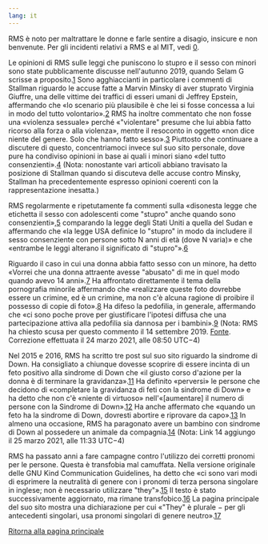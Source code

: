 ```yaml
---
lang: it
---
```


RMS è noto per maltrattare le donne e farle sentire a disagio, insicure e non benvenute. Per gli incidenti relativi a RMS e al MIT, vedi [0].

[0]: https://selamjie.medium.com/remove-richard-stallman-appendix-a-a7e41e784f88

Le opinioni di RMS sulle leggi che puniscono lo stupro e il sesso con minori sono state pubblicamente discusse nell'autunno 2019, quando Selam G scrisse a proposito.[1] Sono agghiaccianti in particolare i commenti di Stallman riguardo le accuse fatte a Marvin Minsky di aver stuprato Virginia Giuffre, una delle vittime dei traffici di esseri umani di Jeffrey Epstein, affermando che «lo scenario più plausibile è che lei si fosse concessa a lui in modo del tutto volontario».[2] RMS ha inoltre commentato che non fosse una «violenza sessuale» perché «"violentare" presume che lui abbia fatto ricorso alla forza o alla violenza», mentre il resoconto in oggetto «non dice niente del genere. Solo che hanno fatto sesso».[3] Piuttosto che continuare a discutere di questo, concentriamoci invece sul suo sito personale, dove pure ha condiviso opinioni in base ai quali i minori siano «del tutto consenzienti».[4] (Nota: nonostante vari articoli abbiano travisato la posizione di Stallman quando si discuteva delle accuse contro Minsky, Stallman ha precedentemente espresso opinioni coerenti con la rappresentazione inesatta.)

[1]: https://web.archive.org/web/20210325013429/https://selamjie.medium.com/remove-richard-stallman-fec6ec210794
[2]: https://web.archive.org/web/20210325013629/https://www.vice.com/en/article/9ke3ke/famed-computer-scientist-richard-stallman-described-epstein-victims-as-entirely-willing
[3]: https://web.archive.org/web/20210325013629/https://www.vice.com/en/article/9ke3ke/famed-computer-scientist-richard-stallman-described-epstein-victims-as-entirely-willing
[4]: https://web.archive.org/web/20210325013706/https://stallman.org/archives/2018-jul-oct.html#23_September_2018_(Cody_Wilson)

RMS regolarmente e ripetutamente fa commenti sulla «disonesta legge che etichetta il sesso con adolescenti come "stupro" anche quando sono consenzienti»,[5] comparando la legge degli Stati Uniti a quella del Sudan e affermando che «la legge USA definice lo "stupro" in modo da includere il sesso consenziente con persone sotto N anni di età (dove N varia)» e che «entrambe le leggi alterano il significato di "stupro"».[6]

[5]: https://web.archive.org/web/20210325013844/https://stallman.org/archives/2017-sep-dec.html#13_November_2017_(Jelani_Maraj)
[6]: https://web.archive.org/web/20210325013942/https://stallman.org/archives/2018-may-aug.html#14_May_2018_(Death_sentence_in_Sudan)

Riguardo il caso in cui una donna abbia fatto sesso con un minore, ha detto «Vorrei che una donna attraente avesse "abusato" di me in quel modo quando avevo 14 anni».[7] Ha affrontato direttamente il tema della pornografia minorile affermando che «realizzare queste foto dovrebbe essere un crimine, ed è un crimine, ma non c'è alcuna ragione di proibire il possesso di copie di foto».[8] Ha difeso la pedofilia, in generale, affermando che «ci sono poche prove per giustificare l'ipotesi diffusa che una partecipazione attiva alla pedofilia sia dannosa per i bambini».[9] (Nota: RMS ha chiesto scusa per questo commento il 14 settembre 2019. [Fonte][10]. Correzione effettuata il 24 marzo 2021, alle 08:50 UTC−4)

[7]: https://web.archive.org/web/20210325014110/https://stallman.org/archives/2015-mar-jun.html#5_June_2015_(Law_being_an_ass)
[8]: https://web.archive.org/web/20210325014131/https://stallman.org/archives/2014-jul-oct.html#26_October_2014_(Prison_for_cartoon)
[9]: https://web.archive.org/web/20210325014249/https://stallman.org/archives/2012-nov-feb.html#04_January_2013_(Pedophilia)
[10]: https://web.archive.org/web/20210325015259/https://stallman.org/archives/2019-jul-oct.html#14_September_2019_(Sex_between_an_adult_and_a_child_is_wrong)

Nel 2015 e 2016, RMS ha scritto tre post sul suo sito riguardo la sindrome di Down. Ha consigliato a chiunque dovesse scoprire di essere incinta di un feto positivo alla sindrome di Down che «il giusto corso d'azione per la donna è di terminare la gravidanza».[11] Ha definito «perversi» le persone che decidono di «completare la gravidanza di feti con la sindrome di Down» e ha detto che non c'è «niente di virtuoso» nell'«[aumentare] il numero di persone con la Sindrome di Down».[12] Ha anche affermato che «quando un feto ha la sindrome di Down, dovresti abortire e riprovare da capo».[13] In almeno una occasione, RMS ha paragonato avere un bambino con sindrome di Down al possedere un animale da compagnia.[14] (Nota: Link 14 aggiungo il 25 marzo 2021, alle 11:33 UTC−4)

[11]: https://web.archive.org/web/20210325014348/https://stallman.org/archives/2016-jul-oct.html#31_October_2016_(Down's_syndrome)
[12]: https://web.archive.org/web/20210325014343/https://stallman.org/archives/2015-jul-oct.html#21_October_2015_(Mistaking_a_fetus_for_a_baby)
[13]: https://web.archive.org/web/20210325014628/https://stallman.org/archives/2016-mar-jun.html#23_April_2016_(Fetuses_with_Downs_syndrome)
[14]: https://web.archive.org/web/20161107050933/https://stallman.org/archives/2016-jul-oct.html#31_October_2016_(Down's_syndrome)

RMS ha passato anni a fare campagne contro l'utilizzo dei corretti pronomi per le persone. Questa è transfobia mal camuffata. Nella versione originale delle GNU Kind Communication Guidelines, ha detto che «ci sono vari modi di esprimere la neutralità di genere con i pronomi di terza persona singolare in inglese; non è necessario utilizzare "they"».[15] Il testo è stato successivamente aggiornato, ma rimane transfobico.[16] La pagina principale del suo sito mostra una dichiarazione per cui «"They" è plurale − per gli antecedenti singolari, usa pronomi singolari di genere neutro».[17]

[15]: https://web.archive.org/web/20181022140126/https://www.gnu.org/philosophy/kind-communication.html
[16]: https://web.archive.org/web/20210325014959/https://www.gnu.org/philosophy/kind-communication.html
[17]: https://web.archive.org/web/20210325014851/https://stallman.org/

[Ritorna alla pagina principale][18]

[18]: https://rms-open-letter.github.io/
